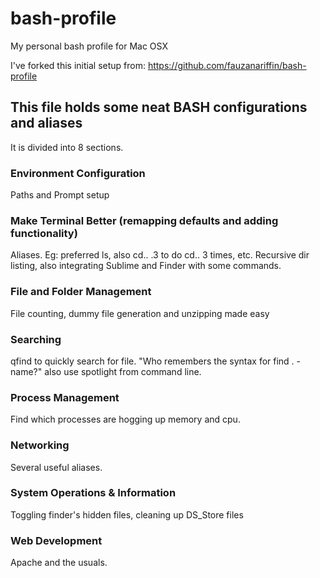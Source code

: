 # bash-profile
My personal bash profile for Mac OSX

I've forked this initial setup from: https://github.com/fauzanariffin/bash-profile


## This file holds some neat BASH configurations and aliases

It is divided into 8 sections.

### Environment Configuration

Paths and Prompt setup

### Make Terminal Better (remapping defaults and adding functionality)

Aliases. Eg: preferred ls, also cd.. .3 to do cd.. 3 times, etc.
Recursive dir listing, also integrating Sublime and Finder with some commands.

### File and Folder Management

File counting, dummy file generation and unzipping made easy

### Searching

qfind to quickly search for file. "Who remembers the syntax for find . -name?"
also use spotlight from command line.

###  Process Management

Find which processes are hogging up memory and cpu.

###  Networking

Several useful aliases.

###  System Operations & Information

Toggling finder's hidden files, cleaning up DS_Store files

### Web Development

Apache and the usuals.
